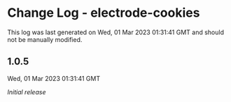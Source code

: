 # Change Log - electrode-cookies

This log was last generated on Wed, 01 Mar 2023 01:31:41 GMT and should not be manually modified.

## 1.0.5
Wed, 01 Mar 2023 01:31:41 GMT

_Initial release_

